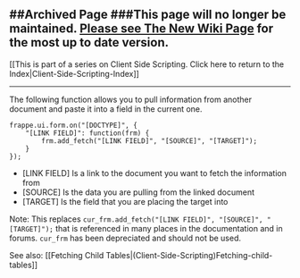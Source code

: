 ##Archived Page
###This page will no longer be maintained.  [Please see The New Wiki Page](https://github.com/frappe/erpnext/wiki/Community-Developed-Custom-Scripts) for the most up to date version.
---


[[This is part of a series on Client Side Scripting.  Click here to return to the Index|Client-Side-Scripting-Index]]
***

The following function allows you to pull information from another document and paste it into a field in the current one.

```
frappe.ui.form.on("[DOCTYPE]", {
	"[LINK FIELD]": function(frm) {
		frm.add_fetch("[LINK FIELD]", "[SOURCE]", "[TARGET]");
	}
});
```
* [LINK FIELD] Is a link to the document you want to fetch the information from
* [SOURCE] Is the data you are pulling from the linked document
* [TARGET] Is the field that you are placing the target into

Note:  This replaces `cur_frm.add_fetch("[LINK FIELD]", "[SOURCE]", "[TARGET]");` that is referenced in many places in the documentation and in forums.  `cur_frm` has been depreciated and should not be used.

See also: [[Fetching Child Tables|(Client-Side-Scripting)Fetching-child-tables]]

